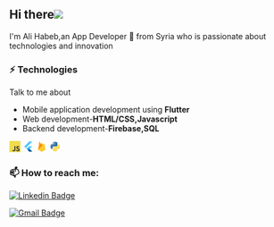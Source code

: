 ## Hi there<img src="https://github.com/TheDudeThatCode/TheDudeThatCode/blob/master/Assets/Hi.gif" width="29px"> 

I'm Ali Habeb,an App Developer :iphone: from Syria who is passionate about technologies and innovation


### ⚡ Technologies
Talk to me about
- Mobile application development using **Flutter**
- Web development-**HTML/CSS,Javascript**
- Backend development-**Firebase,SQL**


<code><img height="20" src="https://raw.githubusercontent.com/github/explore/80688e429a7d4ef2fca1e82350fe8e3517d3494d/topics/javascript/javascript.png"></code>
<code><img height="20" src="https://raw.githubusercontent.com/github/explore/80688e429a7d4ef2fca1e82350fe8e3517d3494d/topics/flutter/flutter.png"></code>
<code><img height="20" src="https://raw.githubusercontent.com/github/explore/80688e429a7d4ef2fca1e82350fe8e3517d3494d/topics/firebase/firebase.png"></code>
<code><img height="20" src="https://raw.githubusercontent.com/github/explore/80688e429a7d4ef2fca1e82350fe8e3517d3494d/topics/python/python.png"></code>





###  📫 How to reach me:
 
[![Linkedin Badge]([linkedin.com/in/ali-habeb-b99b00201](https://www.linkedin.com/in/ali-habeb-b99b00201/))](linkedin.com/in/ali-habeb-b99b00201/)

[![Gmail Badge](https://img.shields.io/badge/Gmail-c14438?style=flat-square&logo=Gmail&logoColor=white&link=mailto:eagle6ray6@gmail.com)](mailto:eagle6ray6@gmail.com)

 





